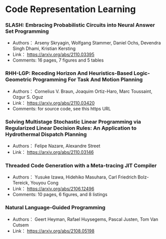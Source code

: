 # Code Representation Learning
### **SLASH: Embracing Probabilistic Circuits into Neural Answer Set  Programming**
+ Authors： Arseny Skryagin, Wolfgang Stammer, Daniel Ochs, Devendra Singh Dhami, Kristian Kersting
+ Link： https://arxiv.org/abs/2110.03395
+ Comments: 16 pages, 7 figures and 5 tables

### **RHH-LGP: Receding Horizon And Heuristics-Based Logic-Geometric  Programming For Task And Motion Planning**
+ Authors： Cornelius V. Braun, Joaquim Ortiz-Haro, Marc Toussaint, Ozgur S. Oguz
+ Link： https://arxiv.org/abs/2110.03420
+ Comments: for source code, see this https URL

### **Solving Multistage Stochastic Linear Programming via Regularized Linear  Decision Rules: An Application to Hydrothermal Dispatch Planning**
+ Authors： Felipe Nazare, Alexandre Street
+ Link： https://arxiv.org/abs/2110.03146

### **Threaded Code Generation with a Meta-tracing JIT Compiler**
+ Authors： Yusuke Izawa, Hidehiko Masuhara, Carl Friedrich Bolz-Tereick, Youyou Cong
+ Link： https://arxiv.org/abs/2106.12496
+ Comments: 10 pages, 6 figures, and 8 listings

### **Natural Language-Guided Programming**
+ Authors： Geert Heyman, Rafael Huysegems, Pascal Justen, Tom Van Cutsem
+ Link： https://arxiv.org/abs/2108.05198

